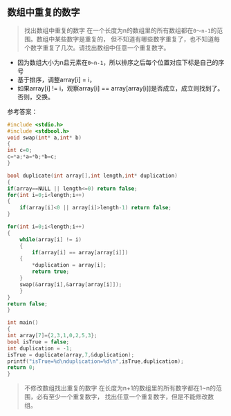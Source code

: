 ## 数组中重复的数字
> 找出数组中重复的数字
> 在一个长度为n的数组里的所有数组都在`0～n-1`的范围。数组中某些数字是重复的，
> 但不知道有哪些数字重复了，也不知道每个数字重复了几次。请找出数组中任意一个重复数字。

- 因为数组大小为n且元素在`0~n-1`，所以排序之后每个位置对应下标是自己的序号
- 基于排序，调整array[i] = i，
 - 如果array[i] != i，观察array[i] == array[array[i]]是否成立，成立则找到了。
否则，交换。



参考答案：

```c
#include <stdio.h>
#include <stdbool.h>
void swap(int* a,int* b)
{
int c=0;
c=*a;*a=*b;*b=c;
}

bool duplicate(int array[],int length,int* duplication)
{
if(array==NULL || length<=0) return false;
for(int i=0;i<length;i++)
{
    if(array[i]<0 || array[i]>length-1) return false;
}

for(int i=0;i<length;i++)
{
    while(array[i] != i)
    {
        if(array[i] == array[array[i]])
	{
	    *duplication = array[i];
	    return true;
	}
	swap(&array[i],&array[array[i]]);
    }
}
return false;
}

int main()
{
int array[7]={2,3,1,0,2,5,3};
bool isTrue = false;
int duplication = -1;
isTrue = duplicate(array,7,&duplication);
printf("isTrue=%d\nduplication=%d\n",isTrue,duplication);
return 0;
}

```


> 不修改数组找出重复的数字
> 在长度为n+1的数组里的所有数字都在1~n的范围，必有至少一个重复数字，
> 找出任意一个重复数字，但是不能修改数组。





